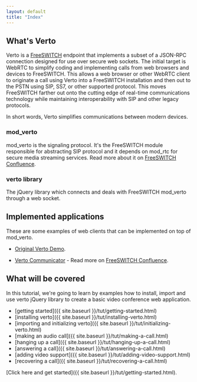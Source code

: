 ```yaml
---
layout: default
title: "Index"
---
```


## What's Verto

Verto is a [FreeSWITCH](https://freeswitch.org/) endpoint that implements a subset of a JSON-RPC connection designed for use over secure web sockets. The initial target is WebRTC to simplify coding and implementing calls from web browsers and devices to FreeSWITCH. This allows a web browser or other WebRTC client to originate a call using Verto into a FreeSWITCH installation and then out to the PSTN using SIP, SS7, or other supported protocol. This moves FreeSWITCH farther out onto the cutting edge of real-time communications technology while maintaining interoperability with SIP and other legacy protocols.

In short words, Verto simplifies communications between modern devices.

### mod_verto

mod_verto is the signaling protocol. It's the FreeSWITCH module responsible for abstracting SIP protocol and it depends on mod_rtc for secure media streaming services. Read more about it on [FreeSWITCH Confluence](https://freeswitch.org/confluence/display/FREESWITCH/mod_verto).

### verto library

The jQuery library which connects and deals with FreeSWITCH mod_verto through a web socket.

## Implemented applications

These are some examples of web clients that can be implemented on top of mod_verto.

- [Original Verto Demo](https://cantina.freeswitch.org/verto/).

- [Verto Communicator](https://cantina.freeswitch.org/vc/) - Read more on [FreeSWITCH Confluence](https://freeswitch.org/confluence/display/FREESWITCH/Verto+Communicator).

## What will be covered

In this tutorial, we're going to learn by examples how to install, import and use verto jQuery library to create a basic video conference web application.

- [getting started]({{ site.baseurl }}/tut/getting-started.html)
- [installing verto]({{ site.baseurl }}/tut/installing-verto.html)
- [importing and initializing verto]({{ site.baseurl }}/tut/initializing-verto.html)
- [making an audio call]({{ site.baseurl }}/tut/making-a-call.html)
- [hanging up a call]({{ site.baseurl }}/tut/hanging-up-a-call.html)
- [answering a call]({{ site.baseurl }}/tut/answering-a-call.html)
- [adding video support]({{ site.baseurl }}/tut/adding-video-support.html)
- [recovering a call]({{ site.baseurl }}/tut/recovering-a-call.html)

[Click here and get started]({{ site.baseurl }}/tut/getting-started.html).
